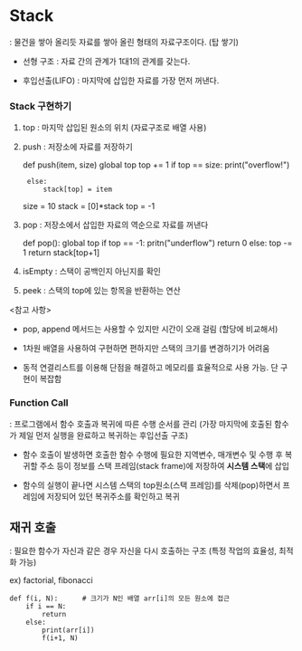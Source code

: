 # Stack

: 물건을 쌓아 올리듯 자료를 쌓아 올린 형태의 자료구조이다. (탑 쌓기)

- 선형 구조 : 자료 간의 관계가 1대1의 관계를 갖는다.
  
- 후입선출(LIFO) : 마지막에 삽입한 자료를 가장 먼저 꺼낸다.

### Stack 구현하기
1. top : 마지막 삽입된 원소의 위치 (자료구조로 배열 사용)

2. push : 저장소에 자료를 저장하기



    def push(item, size)
        global top
        top += 1
        if top == size:
            print("overflow!")   

        else:
            stack[top] = item

    size = 10
    stack = [0]*stack
    top = -1
   

3. pop : 저장소에서 삽입한 자료의 역순으로 자료를 꺼낸다



    def pop():
        global top
        if top == -1:
            pritn("underflow")
            return 0
        else:
            top -= 1
            return stack[top+1]


4. isEmpty : 스택이 공백인지 아닌지를 확인

5. peek : 스택의 top에 있는 항목을 반환하는 연산

<참고 사항>
- pop, append 메서드는 사용할 수 있지만 시간이 오래 걸림 (할당에 비교해서)

- 1차원 배열을 사용하여 구현하면 편하지만 스택의 크기를 변경하기가 어려움

- 동적 연결리스트를 이용해 단점을 해결하고 메모리를 효율적으로 사용 가능. 단 구현이 복잡함

### Function Call

: 프로그램에서 함수 호출과 복귀에 따른 수행 순서를 관리 
(가장 마지막에 호출된 함수가 제일 먼저 실행을 완료하고 복귀하는 후입선출 구조)

- 함수 호출이 발생하면 호출한 함수 수행에 필요한 지역변수, 매개변수 및 수행 후 복귀할 
주소 등이 정보를 스택 프레임(stack frame)에 저장하여 **시스템 스택**에 삽입
  
- 함수의 실행이 끝나면 시스템 스택의 top원소(스택 프레임)를 삭제(pop)하면서 프레임에 저장되어
있던 복귀주소를 확인하고 복귀
  
## 재귀 호출

: 필요한 함수가 자신과 같은 경우 자신을 다시 호출하는 구조 (특정 작업의 효율성, 최적화 가능)

ex) factorial, fibonacci


    def f(i, N):      # 크기가 N인 배열 arr[i]의 모든 원소에 접근
        if i == N:
            return
        else:
            print(arr[i])
            f(i+1, N)
